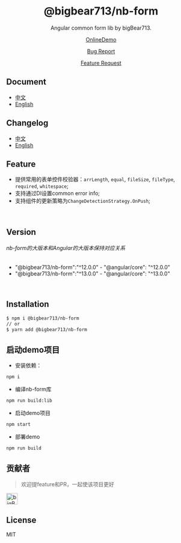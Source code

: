 <div align="center">

# @bigbear713/nb-form

Angular common form lib by bigBear713.

[OnlineDemo](https://bigBear713.github.io/nb-form/)

[Bug Report](https://github.com/bigBear713/nb-form/issues)

[Feature Request](https://github.com/bigBear713/nb-form/issues)

</div>

## Document
- [中文](https://github.com/bigBear713/nb-form/blob/master/projects/nb-form/README.md "文档 - 中文")
- [English](https://github.com/bigBear713/nb-form/blob/master/projects/nb-form/README.EN.md "Document - English")

## Changelog
- [中文](https://github.com/bigBear713/nb-form/blob/master/CHANGELOG.md "更新日志 - 中文")
- [English](https://github.com/bigBear713/nb-form/blob/master/CHANGELOG.EN.md "Changelog - English")

## Feature
- 提供常用的表单控件校验器：`arrLength`, `equal`, `fileSize`, `fileType`, `required`, `whitespace`;
- 支持通过DI设置common error info;
- 支持组件的更新策略为`ChangeDetectionStrategy.OnPush`;

<br>

## Version
###### nb-form的大版本和Angular的大版本保持对应关系
- "@bigbear713/nb-form":"^12.0.0" - "@angular/core": "^12.0.0"
- "@bigbear713/nb-form":"^13.0.0" - "@angular/core": "^13.0.0"

<br>

## Installation
```bash
$ npm i @bigbear713/nb-form
// or
$ yarn add @bigbear713/nb-form
```

## 启动demo项目
- 安装依赖：
```bash
npm i
```

- 编译nb-form库
```bash
npm run build:lib
```

- 启动demo项目
```bash
npm start
```

- 部署demo
```bash
npm run build
```

## 贡献者
> 欢迎提feature和PR，一起使该项目更好

<a href="https://github.com/bigBear713" target="_blank"><img src="https://avatars.githubusercontent.com/u/12368900?v=4" alt="bigBear713" width="30px" height="30px"></a>

## License
MIT